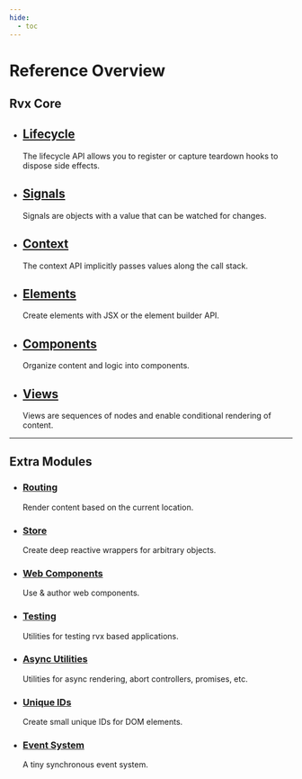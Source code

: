 ```yaml
---
hide:
  - toc
---
```


# Reference Overview

## Rvx Core

<div class="grid cards" markdown>

- ## [Lifecycle](./lifecycle.md)
	The lifecycle API allows you to register or capture teardown hooks to dispose side effects.

- ## [Signals](./signals.md)
	Signals are objects with a value that can be watched for changes.

- ## [Context](./context.md)
	The context API implicitly passes values along the call stack.

- ## [Elements](./elements.md)
	Create elements with JSX or the element builder API.

- ## [Components](./components.md)
	Organize content and logic into components.

- ## [Views](./views/index.md)
	Views are sequences of nodes and enable conditional rendering of content.

</div>

---

## Extra Modules

<div class="grid cards" markdown>

- ### [Routing](./routing.md)
	Render content based on the current location.

- ### [Store](./store.md)
	Create deep reactive wrappers for arbitrary objects.

- ### [Web Components](./web-components.md)
	Use & author web components.

- ### [Testing](./testing.md)
	Utilities for testing rvx based applications.

- ### [Async Utilities](./async-utilities/async.md)
	Utilities for async rendering, abort controllers, promises, etc.

- ### [Unique IDs](./ids.md)
	Create small unique IDs for DOM elements.

- ### [Event System](./events.md)
	A tiny synchronous event system.

</div>
